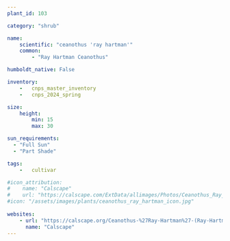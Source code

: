 ```yaml
---
plant_id: 103

category: "shrub"

name: 
    scientific: "ceanothus 'ray hartman'"  
    common:  
        - "Ray Hartman Ceanothus"  

humboldt_native: False

inventory: 
    -   cnps_master_inventory
    -   cnps_2024_spring

size:
    height: 
        min: 15
        max: 30

sun_requirements:
  - "Full Sun"
  - "Part Shade"

tags:  
    -   cultivar

#icon_attribution: 
#    name: "Calscape"
#    url: "https://calscape.com/ExtData/allimages/Photos/Ceanothus_Ray_Hartman_image_6.jpg" 
#icon: "/assets/images/plants/ceanothus_ray_hartman_icon.jpg"
 
websites:
    - url: "https://calscape.org/Ceanothus-%27Ray-Hartman%27-(Ray-Hartman-Ceanothus)"
      name: "Calscape"
---
```





